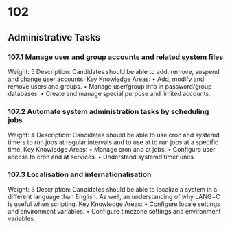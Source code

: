 # 102

## Administrative Tasks

### 107.1 Manage user and group accounts and related system files

Weight: 5
Description: Candidates should be able to add, remove, suspend and change user accounts.
Key Knowledge Areas:
    • Add, modify and remove users and groups.
    • Manage user/group info in password/group databases.
    • Create and manage special purpose and limited accounts.

### 107.2 Automate system administration tasks by scheduling jobs

Weight: 4
Description: Candidates should be able to use cron and systemd timers to run jobs at regular intervals and to use at to run jobs at a specific time.
Key Knowledge Areas:
    • Manage cron and at jobs.
    • Configure user access to cron and at services.
    • Understand systemd timer units.

### 107.3 Localisation and internationalisation

Weight: 3
Description: Candidates should be able to localize a system in a different language than English. As well, an understanding of why LANG=C is useful when scripting.
Key Knowledge Areas:
    • Configure locale settings and environment variables.
    • Configure timezone settings and environment variables.